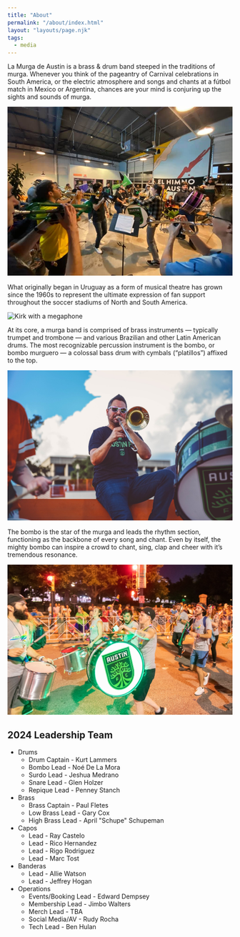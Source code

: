 ```yaml
---
title: "About"
permalink: "/about/index.html"
layout: "layouts/page.njk"
tags:
  - media
---
```


La Murga de Austin is a brass & drum band steeped in the traditions of murga. Whenever you think of the pageantry of Carnival celebrations in South America, or the electric atmosphere and songs and chants at a fútbol match in Mexico or Argentina, chances are your mind is conjuring up the sights and sounds of murga.

![Song and Chant Practice Feb 2020 at Hopsquad Brewery](/static/img/2020-feb-hopsquad.jpeg "Photo by Anthony Cardinal")

What originally began in Uruguay as a form of musical theatre has grown since the 1960s to represent the ultimate expression of fan support throughout the soccer stadiums of North and South America.

![Kirk with a megaphone](/static/img/2020-10-20-kirk.jpg "Photo by Alex Rubio Photography")

At its core, a murga band is comprised of brass instruments — typically trumpet and trombone — and various Brazilian and other Latin American drums. The most recognizable percussion instrument is the bombo, or bombo murguero — a colossal bass drum with cymbals (“platillos”) affixed to the top.

![2019 UT Soccer Zol playing trombone](/static/img/2019-ut-soccer-zol.jpeg "Photo by Alex Rubio Photography")

The bombo is the star of the murga and leads the rhythm section, functioning as the backbone of every song and chant. Even by itself, the mighty bombo can inspire a crowd to chant, sing, clap and cheer with it’s tremendous resonance.

![Pride Parade ATX 2019 Trish marches with bombo](/static/img/pride-2019-trish.jpeg "Photo by Alex Rubio Photography")

## 2024 Leadership Team

- Drums
  - Drum Captain - Kurt Lammers
  - Bombo Lead - Noé De La Mora 
  - Surdo Lead - Jeshua Medrano
  - Snare Lead - Glen Holzer
  - Repique Lead - Penney Stanch
- Brass
  - Brass Captain - Paul Fletes
  - Low Brass Lead - Gary Cox
  - High Brass Lead - April "Schupe" Schupeman
- Capos
  - Lead - Ray Castelo
  - Lead - Rico Hernandez
  - Lead - Rigo Rodriguez
  - Lead - Marc Tost
- Banderas
  - Lead - Allie Watson
  - Lead - Jeffrey Hogan
- Operations
  - Events/Booking Lead - Edward Dempsey
  - Membership Lead - Jimbo Walters
  - Merch Lead - TBA
  - Social Media/AV - Rudy Rocha
  - Tech Lead - Ben Hulan
